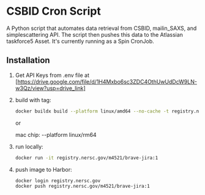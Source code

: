 # CSBID Cron Script


A Python script that automates data retrieval from CSBID, mailin_SAXS, and simplescattering API. The script then pushes this data to the Atlassian taskforce5 Asset. It's currently running as a Spin CronJob.


## Installation

1. Get API Keys from .env file at [https://drive.google.com/file/d/1H4Mxbo6sc3ZDC4OthUwUdDcW9LN-w3Qz/view?usp=drive_link]
2. build with tag:
    ```sh
    docker buildx build --platform linux/amd64 --no-cache -t registry.nersc.gov/m4521/brave-jira:1 .
    ```
    or

    mac chip: --platform linux/rm64
3. run locally:
    ```sh
    docker run -it registry.nersc.gov/m4521/brave-jira:1
    ```

4. push image to Harbor:
    ```sh
    docker login registry.nersc.gov
    docker push registry.nersc.gov/m4521/brave-jira:1
    ```